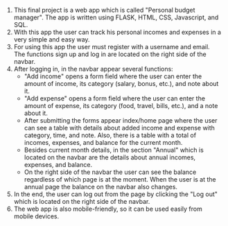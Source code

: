 1. This final project is a web app which is called "Personal budget manager". The app is written using FLASK, HTML, CSS, Javascript, and SQL.
2. With this app the user can track his personal incomes and expenses in a very simple and easy way.
3. For using this app the user must register with a username and email. The functions sign up and log in are located on the right side of the navbar.
4. After logging in, in the navbar appear several functions:
    - "Add income" opens a form field where the user can enter the amount of income, its category (salary, bonus, etc.), and note about it.
    - "Add expense" opens a form field where the user can enter the amount of expense, its category (food, travel, bills, etc.), and a note about it.
    - After submitting the forms appear index/home page where the user can see a table with details about added income and expense with category, time, and note.
    Also, there is a table with a total of incomes, expenses, and balance for the current month.
    - Besides current month details, in the section "Annual" which is located on the navbar are the details about annual incomes, expenses, and balance.
    - On the right side of the navbar the user can see the balance regardless of which page is at the moment. When the user is at the annual page the balance on the navbar also changes.
5. In the end, the user can log out from the page by clicking the "Log out" which is located on the right side of the navbar.
6. The web app is also mobile-friendly, so it can be used easily from mobile devices.